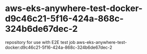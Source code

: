 # aws-eks-anywhere-test-docker-d9c46c21-5f16-424a-868c-324b6de67dec-2
repository for use with E2E test job aws-eks-anywhere-test-docker:d9c46c21-5f16-424a-868c-324b6de67dec-2
